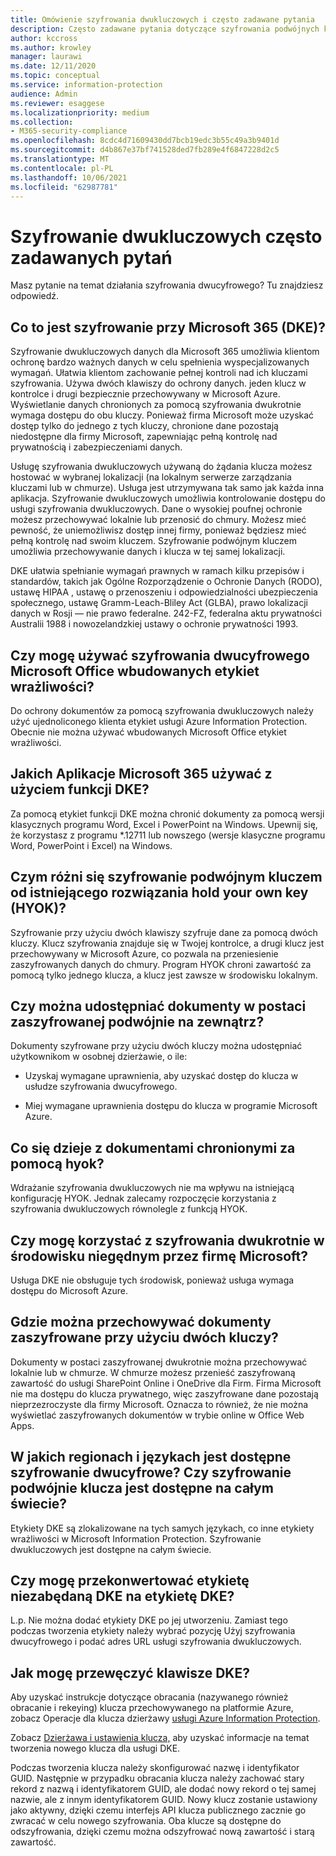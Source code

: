 ```yaml
---
title: Omówienie szyfrowania dwukluczowych i często zadawane pytania
description: Często zadawane pytania dotyczące szyfrowania podwójnych klawiszy dla Microsoft 365.
author: kccross
ms.author: krowley
manager: laurawi
ms.date: 12/11/2020
ms.topic: conceptual
ms.service: information-protection
audience: Admin
ms.reviewer: esaggese
ms.localizationpriority: medium
ms.collection:
- M365-security-compliance
ms.openlocfilehash: 8cdc4d71609430dd7bcb19edc3b55c49a3b9401d
ms.sourcegitcommit: d4b867e37bf741528ded7fb289e4f6847228d2c5
ms.translationtype: MT
ms.contentlocale: pl-PL
ms.lasthandoff: 10/06/2021
ms.locfileid: "62987781"
---
```

# <a name="double-key-encryption-frequently-asked-questions"></a>Szyfrowanie dwukluczowych często zadawanych pytań

Masz pytanie na temat działania szyfrowania dwucyfrowego? Tu znajdziesz odpowiedź.

## <a name="what-is-double-key-encryption-for-microsoft-365-dke"></a>Co to jest szyfrowanie przy Microsoft 365 (DKE)?

Szyfrowanie dwukluczowych danych dla Microsoft 365 umożliwia klientom ochronę bardzo ważnych danych w celu spełnienia wyspecjalizowanych wymagań. Ułatwia klientom zachowanie pełnej kontroli nad ich kluczami szyfrowania. Używa dwóch klawiszy do ochrony danych. jeden klucz w kontrolce i drugi bezpiecznie przechowywany w Microsoft Azure. Wyświetlanie danych chronionych za pomocą szyfrowania dwukrotnie wymaga dostępu do obu kluczy. Ponieważ firma Microsoft może uzyskać dostęp tylko do jednego z tych kluczy, chronione dane pozostają niedostępne dla firmy Microsoft, zapewniając pełną kontrolę nad prywatnością i zabezpieczeniami danych.  

Usługę szyfrowania dwukluczowych używaną do żądania klucza możesz hostować w wybranej lokalizacji (na lokalnym serwerze zarządzania kluczami lub w chmurze). Usługa jest utrzymywana tak samo jak każda inna aplikacja. Szyfrowanie dwukluczowych umożliwia kontrolowanie dostępu do usługi szyfrowania dwukluczowych. Dane o wysokiej poufnej ochronie możesz przechowywać lokalnie lub przenosić do chmury. Możesz mieć pewność, że uniemożliwisz dostęp innej firmy, ponieważ będziesz mieć pełną kontrolę nad swoim kluczem. Szyfrowanie podwójnym kluczem umożliwia przechowywanie danych i klucza w tej samej lokalizacji.

DKE ułatwia spełnianie wymagań prawnych w ramach kilku przepisów i standardów, takich jak Ogólne Rozporządzenie o Ochronie Danych (RODO), ustawę HIPAA , ustawę o przenoszeniu i odpowiedzialności ubezpieczenia społecznego, ustawę Gramm-Leach-Bliley Act (GLBA), prawo lokalizacji danych w Rosji — nie prawo federalne. 242-FZ, federalna aktu prywatności Australii 1988 i nowozelandzkiej ustawy o ochronie prywatności 1993.

## <a name="can-i-use-double-key-encryption-with-microsoft-office-built-in-sensitivity-labeling"></a>Czy mogę używać szyfrowania dwucyfrowego Microsoft Office wbudowanych etykiet wrażliwości?

Do ochrony dokumentów za pomocą szyfrowania dwukluczowych należy użyć ujednoliconego klienta etykiet usługi Azure Information Protection. Obecnie nie można używać wbudowanych Microsoft Office etykiet wrażliwości.

## <a name="what-microsoft-365-apps-can-i-use-with-dke"></a>Jakich Aplikacje Microsoft 365 używać z użyciem funkcji DKE?

Za pomocą etykiet funkcji DKE można chronić dokumenty za pomocą wersji klasycznych programu Word, Excel i PowerPoint na Windows. Upewnij się, że korzystasz z programu *.12711 lub nowszego (wersje klasyczne programu Word, PowerPoint i Excel) na Windows.

## <a name="how-is-double-key-encryption-different-from-the-existing-hold-your-own-key-hyok-solution"></a>Czym różni się szyfrowanie podwójnym kluczem od istniejącego rozwiązania hold your own key (HYOK)?

Szyfrowanie przy użyciu dwóch klawiszy szyfruje dane za pomocą dwóch kluczy. Klucz szyfrowania znajduje się w Twojej kontrolce, a drugi klucz jest przechowywany w Microsoft Azure, co pozwala na przeniesienie zaszyfrowanych danych do chmury. Program HYOK chroni zawartość za pomocą tylko jednego klucza, a klucz jest zawsze w środowisku lokalnym.  

## <a name="can-double-key-encrypted-documents-be-shared-externally"></a>Czy można udostępniać dokumenty w postaci zaszyfrowanej podwójnie na zewnątrz?

Dokumenty szyfrowane przy użyciu dwóch kluczy można udostępniać użytkownikom w osobnej dzierżawie, o ile:

- Uzyskaj wymagane uprawnienia, aby uzyskać dostęp do klucza w usłudze szyfrowania dwucyfrowego.

- Miej wymagane uprawnienia dostępu do klucza w programie Microsoft Azure.

## <a name="what-happens-to-documents-that-are-protected-with-hyok"></a>Co się dzieje z dokumentami chronionymi za pomocą hyok?

Wdrażanie szyfrowania dwukluczowych nie ma wpływu na istniejącą konfigurację HYOK. Jednak zalecamy rozpoczęcie korzystania z szyfrowania dwukluczowych równolegle z funkcją HYOK.

## <a name="can-i-run-double-key-encryption-in-my-non-microsoft-air-gapped-environment"></a>Czy mogę korzystać z szyfrowania dwukrotnie w środowisku niegędnym przez firmę Microsoft?

Usługa DKE nie obsługuje tych środowisk, ponieważ usługa wymaga dostępu do Microsoft Azure.

## <a name="where-can-i-store-double-key-encrypted-documents"></a>Gdzie można przechowywać dokumenty zaszyfrowane przy użyciu dwóch kluczy?

Dokumenty w postaci zaszyfrowanej dwukrotnie można przechowywać lokalnie lub w chmurze. W chmurze możesz przenieść zaszyfrowaną zawartość do usługi SharePoint Online i OneDrive dla Firm. Firma Microsoft nie ma dostępu do klucza prywatnego, więc zaszyfrowane dane pozostają nieprzezroczyste dla firmy Microsoft. Oznacza to również, że nie można wyświetlać zaszyfrowanych dokumentów w trybie online w Office Web Apps.

## <a name="what-regions-and-languages-is-double-key-encryption-available-in-is-double-key-encryption-available-worldwide"></a>W jakich regionach i językach jest dostępne szyfrowanie dwucyfrowe? Czy szyfrowanie podwójnie klucza jest dostępne na całym świecie?

Etykiety DKE są zlokalizowane na tych samych językach, co inne etykiety wrażliwości w Microsoft Information Protection. Szyfrowanie dwukluczowych jest dostępne na całym świecie.

## <a name="can-i-convert-a-non-dke-label-to-a-dke-label"></a>Czy mogę przekonwertować etykietę niezabędaną DKE na etykietę DKE?

L.p. Nie można dodać etykiety DKE po jej utworzeniu. Zamiast tego podczas tworzenia etykiety należy wybrać pozycję Użyj szyfrowania dwucyfrowego i podać adres URL usługi szyfrowania dwukluczowych.

## <a name="how-do-i-roll-my-dke-keys"></a>Jak mogę przewęczyć klawisze DKE?

Aby uzyskać instrukcje dotyczące obracania (nazywanego również obracanie i rekeying) klucza przechowywanego na platformie Azure, zobacz Operacje dla klucza dzierżawy [usługi Azure Information Protection](/azure/information-protection/operations-customer-managed-tenant-key).

Zobacz [Dzierżawa i ustawienia klucza,](double-key-encryption.md#tenant-and-key-settings) aby uzyskać informacje na temat tworzenia nowego klucza dla usługi DKE.

Podczas tworzenia klucza należy skonfigurować nazwę i identyfikator GUID. Następnie w przypadku obracania klucza należy zachować stary rekord z nazwą i identyfikatorem GUID, ale dodać nowy rekord o tej samej nazwie, ale z innym identyfikatorem GUID. Nowy klucz zostanie ustawiony jako aktywny, dzięki czemu interfejs API klucza publicznego zacznie go zwracać w celu nowego szyfrowania. Oba klucze są dostępne do odszyfrowania, dzięki czemu można odszyfrować nową zawartość i starą zawartość.